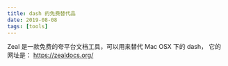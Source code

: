 ```yaml
---
title: dash 的免费替代品
date: 2019-08-08
tags: [tools]
---
```

Zeal 是一款免费的夸平台文档工具，可以用来替代 Mac OSX 下的 dash， 它的网址是： https://zealdocs.org/